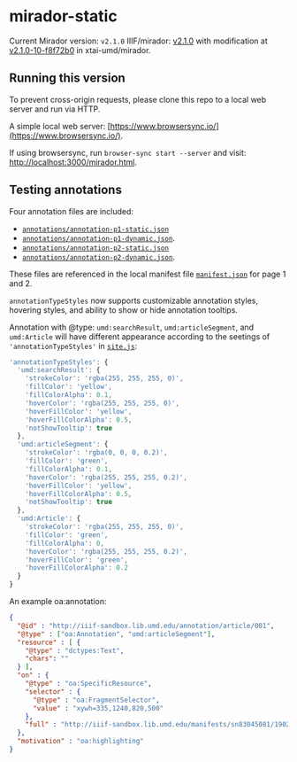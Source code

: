 # mirador-static

Current Mirador version: `v2.1.0` IIIF/mirador: [v2.1.0](https://github.com/ProjectMirador/mirador/releases/tag/v2.1.0)
with modification at [v2.1.0-10-f8f72b0](https://github.com/xtai-umd/mirador/commit/f8f72b0) in xtai-umd/mirador.

## Running this version

To prevent cross-origin requests, please clone this repo to a local web server and run via HTTP.

A simple local web server: [https://www.browsersync.io/](https://www.browsersync.io/).

If using browsersync, run `browser-sync start --server` and visit: [http://localhost:3000/mirador.html](http://localhost:3000/mirador.html).

## Testing annotations

Four annotation files are included:

- [`annotations/annotation-p1-static.json`](https://github.com/xtai-umd/mirador-static/blob/gh-pages/annotations/annotation-p1-static.json)
- [`annotations/annotation-p1-dynamic.json`](https://github.com/xtai-umd/mirador-static/blob/gh-pages/annotations/annotation-p1-dynamic.json).
- [`annotations/annotation-p2-static.json`](https://github.com/xtai-umd/mirador-static/blob/gh-pages/annotations/annotation-p2-static.json)
- [`annotations/annotation-p2-dynamic.json`](https://github.com/xtai-umd/mirador-static/blob/gh-pages/annotations/annotation-p2-dynamic.json).

These files are referenced in the local manifest file [`manifest.json`](manifest.json) for page 1 and 2.

`annotationTypeStyles` now supports customizable annotation styles, hovering styles, and ability to show or hide annotation tooltips.  

Annotation with @type: `umd:searchResult`, `umd:articleSegment`, and `umd:Article` will have different appearance according to the seetings of `'annotationTypeStyles'` in [`site.js`](site.js):
```js
'annotationTypeStyles': {
  'umd:searchResult': {
    'strokeColor': 'rgba(255, 255, 255, 0)',
    'fillColor': 'yellow',
    'fillColorAlpha': 0.1,
    'hoverColor': 'rgba(255, 255, 255, 0)',
    'hoverFillColor': 'yellow',
    'hoverFillColorAlpha': 0.5,
    'notShowTooltip': true
  },
  'umd:articleSegment': {
    'strokeColor': 'rgba(0, 0, 0, 0.2)',
    'fillColor': 'green',
    'fillColorAlpha': 0.1,
    'hoverColor': 'rgba(255, 255, 255, 0.2)',
    'hoverFillColor': 'yellow',
    'hoverFillColorAlpha': 0.5,
    'notShowTooltip': true
  },
  'umd:Article': {
    'strokeColor': 'rgba(255, 255, 255, 0)',
    'fillColor': 'green',
    'fillColorAlpha': 0,
    'hoverColor': 'rgba(255, 255, 255, 0.2)',
    'hoverFillColor': 'green',
    'hoverFillColorAlpha': 0.2
  }
}
```

An example oa:annotation:
```json
{
  "@id" : "http://iiif-sandbox.lib.umd.edu/annotation/article/001",
  "@type" : ["oa:Annotation", "umd:articleSegment"],
  "resource" : [ {
    "@type" : "dctypes:Text",
    "chars": ""
  } ],
  "on" : {
    "@type" : "oa:SpecificResource",
    "selector" : {
      "@type" : "oa:FragmentSelector",
      "value" : "xywh=335,1240,820,500"
    },
    "full" : "http://iiif-sandbox.lib.umd.edu/manifests/sn83045081/1902-01-15/1"
  },
  "motivation" : "oa:highlighting"
}
```
